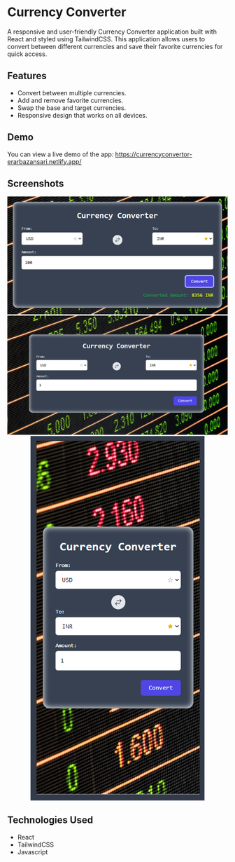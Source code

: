 # Currency Converter

A responsive and user-friendly Currency Converter application built with React and styled using TailwindCSS. This application allows users to convert between different currencies and save their favorite currencies for quick access.

## Features

-   Convert between multiple currencies.
-   Add and remove favorite currencies.
-   Swap the base and target currencies.
-   Responsive design that works on all devices.

## Demo

You can view a live demo of the app: https://currencyconvertor-erarbazansari.netlify.app/

## Screenshots

<div align="center">
    <img src="./public/3.png">
    <img src="./public/1.png">
    <img src="./public/2.png">
</div>

## Technologies Used

-   React
-   TailwindCSS
-   Javascript
